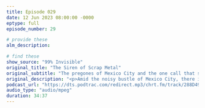 ```yaml
---
title: Episode 029
date: 12 Jun 2023 08:00:00 -0000
eptype: full
episode_number: 29

# provide these
alm_description: 

# find these
show_source: "99% Invisible"
original_title: "The Siren of Scrap Metal"
original_subtitle: "The pregones of Mexico City and the one call that stands out from the cacophony"
original_description: "<p>Amid the noisy bustle of Mexico City, there is a particularly iconic sound echoing on repeat in the background. This recording blares from trucks that cruise the streets all across this massive city. The crews inside are looking to buy old household items and appliances to fix and resell or to just sell for scrap. Basically, they’re scrap metal haulers, and the recording is their pitch to prospective sellers. Their pitch culminates in 'o algo de fierro viejo que vendan,' which basically means “or any old metal thing you’re selling.” This last bit has become the recording’s namesake: fierro viejo, literally “old iron.”</p><p>How this recording (and its subsequent remixes for live performances and otherwise) managed to achieve icon status in Mexico is a story of an unlikely alchemy: a family that, through grit, talent and a bit of luck, transmuted scrap metal into poetry, music, and joy.</p>"
podcast_url: "https://dts.podtrac.com/redirect.mp3/chrt.fm/track/288D49/stitcher.simplecastaudio.com/3bb687b0-04af-4257-90f1-39eef4e631b6/episodes/ba74cf35-1123-4f02-9758-e0698b35794d/audio/128/default.mp3"
audio_type: "audio/mpeg"
duration: 34:37
---
```

